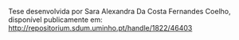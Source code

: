 Tese desenvolvida por Sara Alexandra Da Costa Fernandes Coelho, disponível publicamente em: http://repositorium.sdum.uminho.pt/handle/1822/46403
